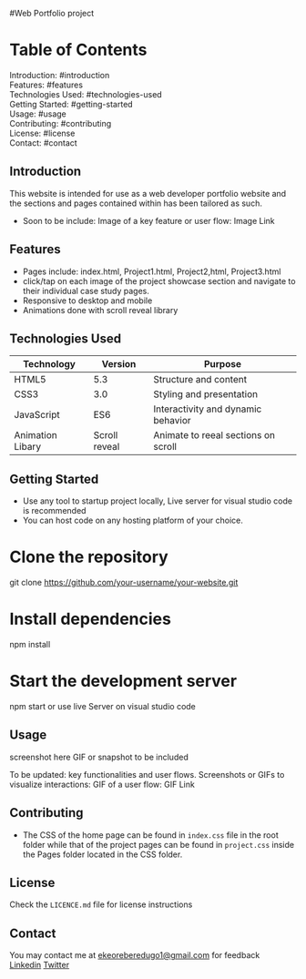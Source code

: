 #Web Portfolio project

# Table of Contents

Introduction: #introduction <br>
Features: #features <br>
Technologies Used: #technologies-used <br>
Getting Started: #getting-started<br>
Usage: #usage<br>
Contributing: #contributing<br>
License: #license<br>
Contact: #contact<br>

## Introduction

This website is intended for use as a web developer portfolio website and the sections and pages contained within has been tailored as such.

- Soon to be include: Image of a key feature or user flow: Image Link

## Features

- Pages include: index.html, Project1.html, Project2,html, Project3.html
- click/tap on each image of the project showcase section and navigate to their individual case study pages.
- Responsive to desktop and mobile
- Animations done with scroll reveal library

## Technologies Used

| Technology       | Version       | Purpose                             |
| ---------------- | ------------- | ----------------------------------- |
| HTML5            | 5.3           | Structure and content               |
| CSS3             | 3.0           | Styling and presentation            |
| JavaScript       | ES6           | Interactivity and dynamic behavior  |
| Animation Libary | Scroll reveal | Animate to reeal sections on scroll |

## Getting Started

- Use any tool to startup project locally, Live server for visual studio code is recommended
- You can host code on any hosting platform of your choice.

# Clone the repository

git clone https://github.com/your-username/your-website.git

# Install dependencies

npm install

# Start the development server

npm start or use live Server on visual studio code

## Usage


  screenshot here GIF or snapshot to be included

To be updated:
key functionalities and user flows.
Screenshots or GIFs to visualize interactions:
GIF of a user flow: GIF Link

## Contributing

- The CSS of the home page can be found in `index.css` file in the root folder while that of the project pages can be found in `project.css` inside the Pages folder located in the CSS folder.

## License

Check the `LICENCE.md` file for license instructions

## Contact

You may contact me at ekeoreberedugo1@gmail.com for feedback <br>
[Linkedin](https://www.linkedin.com/in/ekeopre-beredugo-204580111/)
[Twitter](https://twitter.com/iamthebuilder__)
